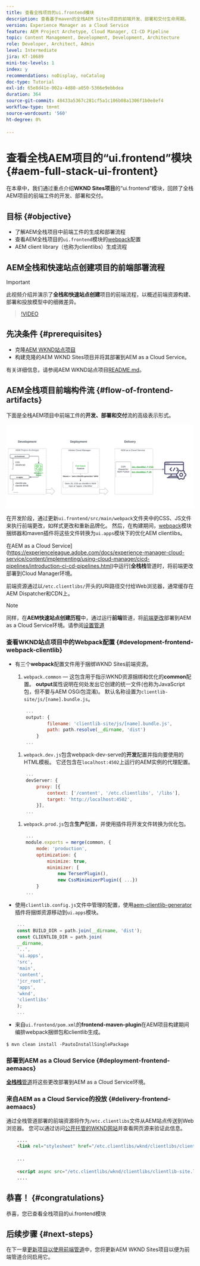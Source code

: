 ```yaml
---
title: 查看全栈项目的ui.frontend模块
description: 查看基于maven的全栈AEM Sites项目的前端开发、部署和交付生命周期。
version: Experience Manager as a Cloud Service
feature: AEM Project Archetype, Cloud Manager, CI-CD Pipeline
topic: Content Management, Development, Development, Architecture
role: Developer, Architect, Admin
level: Intermediate
jira: KT-10689
mini-toc-levels: 1
index: y
recommendations: noDisplay, noCatalog
doc-type: Tutorial
exl-id: 65e8d41e-002a-4d80-a050-5366e9ebbdea
duration: 364
source-git-commit: 48433a5367c281cf5a1c106b08a1306f1b0e8ef4
workflow-type: tm+mt
source-wordcount: '560'
ht-degree: 0%

---
```


# 查看全栈AEM项目的“ui.frontend”模块 {#aem-full-stack-ui-frontent}

在本章中，我们通过重点介绍&#x200B;__WKND Sites项目__&#x200B;的“ui.frontend”模块，回顾了全栈AEM项目的前端工件的开发、部署和交付。


## 目标 {#objective}

* 了解AEM全栈项目中前端工件的生成和部署流程
* 查看AEM全栈项目的`ui.frontend`模块的[webpack](https://webpack.js.org/)配置
* AEM client library（也称为clientlibs）生成流程

## AEM全栈和快速站点创建项目的前端部署流程

>[!IMPORTANT]
>
>此视频介绍并演示了&#x200B;**全栈和快速站点创建**&#x200B;项目的前端流程，以概述前端资源构建、部署和投放模型中的细微差异。

>[!VIDEO](https://video.tv.adobe.com/v/3409344?quality=12&learn=on)

## 先决条件 {#prerequisites}


* 克隆[AEM WKND站点项目](https://github.com/adobe/aem-guides-wknd)
* 构建克隆的AEM WKND Sites项目并将其部署到AEM as a Cloud Service。

有关详细信息，请参阅AEM WKND站点项目[README.md](https://github.com/adobe/aem-guides-wknd/blob/main/README.md)。

## AEM全栈项目前端构件流 {#flow-of-frontend-artifacts}

下面是全栈AEM项目中前端工件的&#x200B;__开发、部署和交付__&#x200B;流的高级表示形式。

![前端项目的开发、部署和交付](assets/Dev-Deploy-Delivery-AEM-Project.png)


在开发阶段，通过更新`ui.frontend/src/main/webpack`文件夹中的CSS、JS文件来执行前端更改，如样式更改和重新品牌化。 然后，在构建期间，[webpack](https://webpack.js.org/)模块捆绑器和maven插件将这些文件转换为`ui.apps`模块下的优化AEM clientlibs。

在AEM as a Cloud Service](https://experienceleague.adobe.com/docs/experience-manager-cloud-service/content/implementing/using-cloud-manager/cicd-pipelines/introduction-ci-cd-pipelines.html)中运行&#x200B;[__全栈栈__&#x200B;管道时，将前端更改部署到Cloud Manager环境。

前端资源通过以`/etc.clientlibs/`开头的URI路径交付给Web浏览器，通常缓存在AEM Dispatcher和CDN上。


>[!NOTE]
>
> 同样，在&#x200B;__AEM快速站点创建历程__&#x200B;中，通过运行&#x200B;__前端__&#x200B;管道，将[前端更改](https://experienceleague.adobe.com/docs/experience-manager-cloud-service/content/sites/administering/site-creation/quick-site/customize-theme.html)部署到AEM as a Cloud Service环境。请参阅[设置管道](https://experienceleague.adobe.com/docs/experience-manager-cloud-service/content/sites/administering/site-creation/quick-site/pipeline-setup.html)

### 查看WKND站点项目中的Webpack配置 {#development-frontend-webpack-clientlib}

* 有三个&#x200B;__webpack__&#x200B;配置文件用于捆绑WKND Sites前端资源。

   1. `webpack.common` — 这包含用于指示WKND资源捆绑和优化的&#x200B;__common__&#x200B;配置。 __output__&#x200B;属性说明在何处发出它创建的统一文件(也称为JavaScript包，但不要与AEM OSGi包混淆)。 默认名称设置为`clientlib-site/js/[name].bundle.js`。

  ```javascript
      ...
      output: {
              filename: 'clientlib-site/js/[name].bundle.js',
              path: path.resolve(__dirname, 'dist')
          }
      ...    
  ```

   1. `webpack.dev.js`包含webpack-dev-serve的&#x200B;__开发__&#x200B;配置并指向要使用的HTML模板。 它还包含在`localhost:4502`上运行的AEM实例的代理配置。

  ```javascript
      ...
      devServer: {
          proxy: [{
              context: ['/content', '/etc.clientlibs', '/libs'],
              target: 'http://localhost:4502',
          }],
      ...    
  ```

   1. `webpack.prod.js`包含&#x200B;__生产__&#x200B;配置，并使用插件将开发文件转换为优化包。

  ```javascript
      ...
      module.exports = merge(common, {
          mode: 'production',
          optimization: {
              minimize: true,
              minimizer: [
                  new TerserPlugin(),
                  new CssMinimizerPlugin({ ...})
          }
      ...    
  ```


* 使用`clientlib.config.js`文件中管理的配置，使用[aem-clientlib-generator](https://www.npmjs.com/package/aem-clientlib-generator)插件将捆绑资源移动到`ui.apps`模块。

```javascript
    ...
    const BUILD_DIR = path.join(__dirname, 'dist');
    const CLIENTLIB_DIR = path.join(
    __dirname,
    '..',
    'ui.apps',
    'src',
    'main',
    'content',
    'jcr_root',
    'apps',
    'wknd',
    'clientlibs'
    );
    ...
```

* 来自`ui.frontend/pom.xml`的&#x200B;__frontend-maven-plugin__&#x200B;在AEM项目构建期间编排webpack捆绑包和clientlib生成。

`$ mvn clean install -PautoInstallSinglePackage`

### 部署到AEM as a Cloud Service {#deployment-frontend-aemaacs}

[__全栈栈__&#x200B;管道](https://experienceleague.adobe.com/docs/experience-manager-cloud-service/content/implementing/using-cloud-manager/cicd-pipelines/introduction-ci-cd-pipelines.html?#full-stack-pipeline)将这些更改部署到AEM as a Cloud Service环境。


### 来自AEM as a Cloud Service的投放 {#delivery-frontend-aemaacs}

通过全栈管道部署的前端资源将作为`/etc.clientlibs`文件从AEM站点传送到Web浏览器。 您可以通过访问[公开托管的WKND网站](https://wknd.site/content/wknd/us/en.html)并查看网页源来验证此信息。

```html
    ....
    <link rel="stylesheet" href="/etc.clientlibs/wknd/clientlibs/clientlib-site.lc-181cd4102f7f49aa30eea548a7715c31-lc.min.css" type="text/css">

    ...

    <script async src="/etc.clientlibs/wknd/clientlibs/clientlib-site.lc-d4e7c03fe5c6a405a23b3ca1cc3dcd3d-lc.min.js"></script>
    ....
```

## 恭喜！ {#congratulations}

恭喜，您已查看全栈项目的ui.frontend模块

## 后续步骤 {#next-steps}

在下一章[更新项目以使用前端管道](update-project.md)中，您将更新AEM WKND Sites项目以便为前端管道合同启用它。
